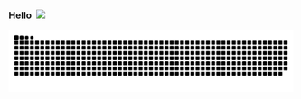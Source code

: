<h3><b> Hello&nbsp; <img src="https://github.com/Rammsauer/rammsauer/blob/output/pic.png" width="25"/> </b></h3> 


![snake gif](https://github.com/Rammsauer/rammsauer/blob/output/github-contribution-grid-snake-dark.svg)

<!--
**Rammsauer/rammsauer** is a ✨ _special_ ✨ repository because its `README.md` (this file) appears on your GitHub profile.

Here are some ideas to get you started:

- 🔭 I’m currently working on ...
- 🌱 I’m currently learning ...
- 👯 I’m looking to collaborate on ...
- 🤔 I’m looking for help with ...
- 💬 Ask me about ...
- 📫 How to reach me: ...
- 😄 Pronouns: ...
- ⚡ Fun fact: ...
-->
